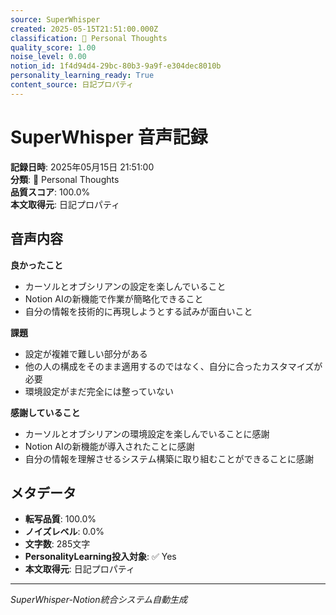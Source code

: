 ```yaml
---
source: SuperWhisper
created: 2025-05-15T21:51:00.000Z
classification: 💭 Personal Thoughts
quality_score: 1.00
noise_level: 0.00
notion_id: 1f4d94d4-29bc-80b3-9a9f-e304dec8010b
personality_learning_ready: True
content_source: 日記プロパティ
---
```


# SuperWhisper 音声記録

**記録日時**: 2025年05月15日 21:51:00  
**分類**: 💭 Personal Thoughts  
**品質スコア**: 100.0%  
**本文取得元**: 日記プロパティ

## 音声内容

**良かったこと**
- カーソルとオブシリアンの設定を楽しんでいること
- Notion AIの新機能で作業が簡略化できること
- 自分の情報を技術的に再現しようとする試みが面白いこと

**課題**
- 設定が複雑で難しい部分がある
- 他の人の構成をそのまま適用するのではなく、自分に合ったカスタマイズが必要
- 環境設定がまだ完全には整っていない

**感謝していること**
- カーソルとオブシリアンの環境設定を楽しんでいることに感謝
- Notion AIの新機能が導入されたことに感謝
- 自分の情報を理解させるシステム構築に取り組むことができることに感謝

## メタデータ

- **転写品質**: 100.0%
- **ノイズレベル**: 0.0%
- **文字数**: 285文字
- **PersonalityLearning投入対象**: ✅ Yes
- **本文取得元**: 日記プロパティ

---
*SuperWhisper-Notion統合システム自動生成*
